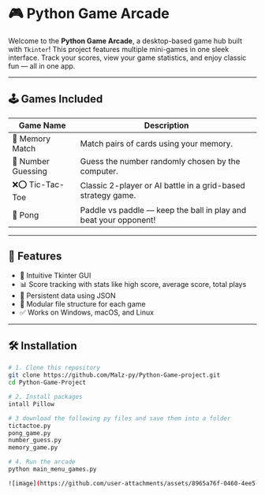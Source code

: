 # 🎮 Python Game Arcade

Welcome to the **Python Game Arcade**, a desktop-based game hub built with `Tkinter`! This project features multiple mini-games in one sleek interface. Track your scores, view your game statistics, and enjoy classic fun — all in one app.

---

## 🕹️ Games Included

| Game Name        | Description |
|------------------|-------------|
| 🧠 Memory Match   | Match pairs of cards using your memory. |
| 🔢 Number Guessing | Guess the number randomly chosen by the computer. |
| ❌⭕ Tic-Tac-Toe   | Classic 2-player or AI battle in a grid-based strategy game. |
| 🏓 Pong            | Paddle vs paddle — keep the ball in play and beat your opponent! |

---

## 🧰 Features

- 🎨 Intuitive Tkinter GUI
- 📊 Score tracking with stats like high score, average score, total plays
- 💾 Persistent data using JSON
- 📁 Modular file structure for each game
- ✅ Works on Windows, macOS, and Linux

---

## 🛠️ Installation

```bash
# 1. Clone this repository
git clone https://github.com/Malz-py/Python-Game-project.git
cd Python-Game-Project

# 2. Install packages
intall Pillow

# 3 download the following py files and save them into a folder 
tictactoe.py
pong_game.py
number_guess.py
memory_game.py

# 4. Run the arcade
python main_menu_games.py

![image](https://github.com/user-attachments/assets/8965a76f-0460-4ee5-914b-ba0b76b8161f)
